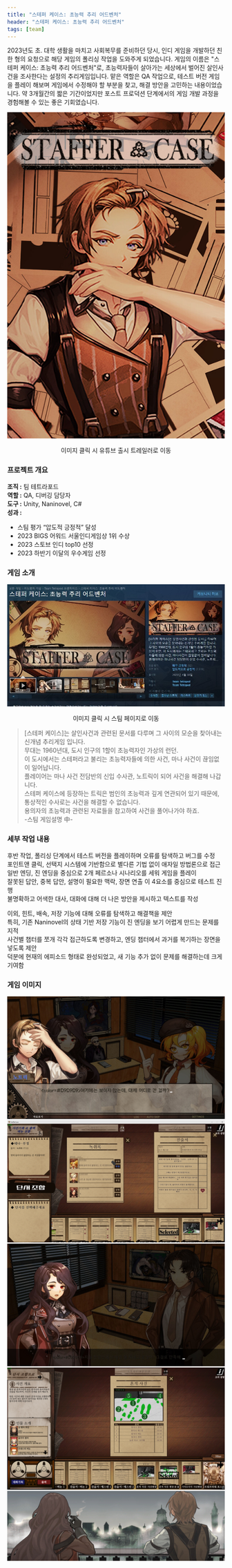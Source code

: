 ```yaml
---
title: "스테퍼 케이스: 초능력 추리 어드벤처"
header: "스테퍼 케이스: 초능력 추리 어드벤처"
tags: [team]
---
```

2023년도 초. 대학 생활을 마치고 사회복무를 준비하던 당시, 인디 게임을 개발하던 친한 형의 요청으로 해당 게임의 폴리싱 작업을 도와주게 되었습니다. 게임의 이름은 "스테퍼 케이스: 초능력 추리 어드벤처"로, 초능력자들이 살아가는 세상에서 벌어진 살인사건을 조사한다는 설정의 추리게임입니다. 맡은 역할은 QA 작업으로, 테스트 버전 게임을 플레이 해보며 게임에서 수정해야 할 부분을 찾고, 해결 방안을 고민하는 내용이었습니다. 약 3개월간의 짧은 기간이었지만 포스트 프로덕션 단계에서의 게임 개발 과정을 경험해볼 수 있는 좋은 기회였습니다.  

[![스테퍼 케이스 출시 트레일러 영상](img/StafferCase/0.jpg)](https://youtu.be/WTM2tO3dXqk?si=JGEV_u4vDopNKicf)
<center><p>이미지 클릭 시 유튜브 출시 트레일러로 이동</p></center>

### 프로젝트 개요  
**조직 :** 팀 테트라포드  
**역할 :** QA, 디버깅 담당자  
**도구 :** Unity, Naninovel, C#  
**성과 :**  
- 스팀 평가 “압도적 긍정적” 달성  
- 2023 BIGS 어워드 서울인디게임상 1위 수상  
- 2023 스토브 인디 top10 선정  
- 2023 하반기 이달의 우수게임 선정  

### 게임 소개  
[![스테퍼 케이스 스팀 페이지](img/StafferCase/1.jpg)](https://store.steampowered.com/app/2128480/_/?l=koreana)  
<center><p>이미지 클릭 시 스팀 페이지로 이동</p></center>

>[스테퍼 케이스]는 살인사건과 관련된 문서를 다루며 그 사이의 모순을 찾아내는 신개념 추리게임 입니다.  
>무대는 1960년대, 도시 인구의 1할이 초능력자인 가상의 런던.  
>이 도시에서는 스테퍼라고 불리는 초능력자들에 의한 사건, 마나 사건이 끊임없이 일어납니다.  
>플레이어는 마나 사건 전담반의 신입 수사관, 노트릭이 되어 사건을 해결해 나갑니다.  
>스테퍼 케이스에 등장하는 트릭은 범인의 초능력과 깊게 연관되어 있기 때문에, 통상적인 수사로는 사건을 해결할 수 없습니다.  
>용의자의 초능력과 관련된 자료들을 참고하여 사건을 풀어나가야 하죠.  
>-스팀 게임설명 中-  

### 세부 작업 내용  
후반 작업, 폴리싱 단계에서 테스트 버전을 플레이하며 오류를 탐색하고 버그를 수정  
포인트앤 클릭, 선택지 시스템에 기반함으로 별다른 기법 없이 애자일 방법론으로 접근  
일반 엔딩, 진 엔딩을 중심으로 2개 페르소나 시나리오를 세워 게임을 플레이  
잘못된 답안, 중복 답안, 설명이 필요한 맥락, 장면 연출 이 4요소를 중심으로 테스트 진행  
불명확하고 어색한 대사, 대화에 대해 더 나은 방안을 제시하고 텍스트를 작성  

이외, 힌트, 배속, 저장 기능에 대해 오류를 탐색하고 해결책을 제안  
특히, 기존 Naninovel의 상태 기반 저장 기능이 진 엔딩을 보기 어렵게 만드는 문제를 지적  
사건별 챕터를 쪼개 각각 접근하도록 변경하고, 엔딩 챕터에서 과거를 복기하는 장면을 넣도록 제안  
덕분에 현재의 에피소드 형태로 완성되었고, 새 기능 추가 없이 문제를 해결하는데 크게 기여함  

### 게임 이미지  
![소개1.png](img/StafferCase/2.jpg)  
![소개2.png](img/StafferCase/3.jpg)  
![소개3.png](img/StafferCase/4.jpg)  
![소개4.png](img/StafferCase/5.jpg)  
![소개5.png](img/StafferCase/6.jpg)  
